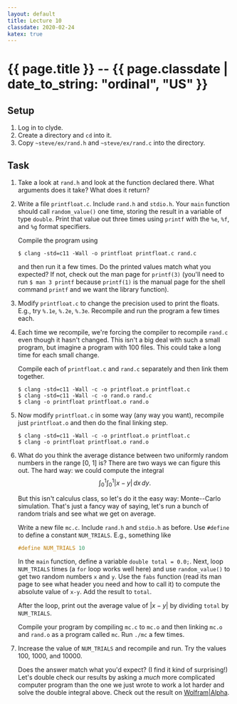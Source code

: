 ```yaml
---
layout: default
title: Lecture 10
classdate: 2020-02-24
katex: true
---
```

# {{ page.title }} -- {{ page.classdate | date_to_string: "ordinal", "US" }}

## Setup
1. Log in to clyde.
2. Create a directory and `cd` into it.
3. Copy `~steve/ex/rand.h` and `~steve/ex/rand.c` into the directory.

## Task
1. Take a look at `rand.h` and look at the function declared there. What
   arguments does it take? What does it return?
2. Write a file `printfloat.c`. Include `rand.h` and `stdio.h`. Your `main`
   function should call `random_value()` one time, storing the result in a
   variable of type `double`. Print that value out three times using `printf`
   with the `%e`, `%f`, and `%g` format specifiers.

   Compile the program using
   ```
   $ clang -std=c11 -Wall -o printfloat printfloat.c rand.c
   ```
   and then run it a few times. Do the printed values match what you expected?
   If not, check out the man page for `printf(3)` (you'll need to run `$ man 3
   printf` because `printf(1)` is the manual page for the shell command
   `printf` and we want the library function).
3. Modify `printfloat.c` to change the precision used to print the floats.
   E.g., try `%.1e`, `%.2e`, `%.3e`. Recompile and run the program a few times
   each.
4. Each time we recompile, we're forcing the compiler to recompile `rand.c`
   even though it hasn't changed. This isn't a big deal with such a small
   program, but imagine a program with 100 files. This could take a long time
   for each small change.

   Compile each of `printfloat.c` and `rand.c` separately and then link them
   together.
   ```
   $ clang -std=c11 -Wall -c -o printfloat.o printfloat.c
   $ clang -std=c11 -Wall -c -o rand.o rand.c
   $ clang -o printfloat printfloat.o rand.o
   ```
5. Now modify `printfloat.c` in some way (any way you want), recompile just
   `printfloat.o` and then do the final linking step.
   ```
   $ clang -std=c11 -Wall -c -o printfloat.o printfloat.c
   $ clang -o printfloat printfloat.o rand.o
   ```
6. What do you think the average distance between two uniformly random numbers
   in the range [0, 1] is? There are two ways we can figure this out. The hard
   way: we could compute the integral
   $$ \int_0^1\int_0^1|x-y|\,dx\,dy. $$

   But this isn't calculus class, so let's do it the easy way: Monte--Carlo
   simulation. That's just a fancy way of saying, let's run a bunch of random
   trials and see what we get on average.

   Write a new file `mc.c`. Include `rand.h` and `stdio.h` as before. Use
   `#define` to define a constant `NUM_TRIALS`. E.g., something like
   ```c
   #define NUM_TRIALS 10
   ```

   In the `main` function, define a variable `double total = 0.0;`. Next, loop
   `NUM_TRIALS` times (a `for` loop works well here) and use `random_value()`
   to get two random numbers `x` and `y`. Use the `fabs` function (read its
   man page to see what header you need and how to call it) to compute the
   absolute value of `x-y`. Add the result to `total`.

   After the loop, print out the average value of $|x-y|$ by dividing
   `total` by `NUM_TRIALS`.

   Compile your program by compiling `mc.c` to `mc.o` and then linking `mc.o`
   and `rand.o` as a program called `mc`. Run `./mc` a few times.
7. Increase the value of `NUM_TRIALS` and recompile and run. Try the values
   100, 1000, and 10000.

   Does the answer match what you'd expect? (I find it kind of surprising!)
   Let's double check our results by asking a _much_ more complicated computer
   program than the one we just wrote to work a lot harder and solve the
   double integral above. Check out the result on
   [Wolfram|Alpha](https://www.wolframalpha.com/input/?i=int+int+%7Cx+-+y%7C+dx+dy+x%3D0..1+y%3D0..1).
